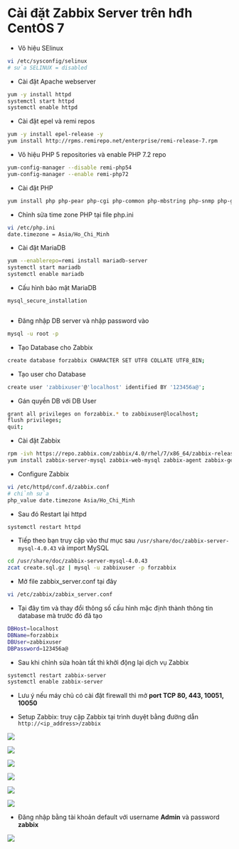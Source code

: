# Cài đặt Zabbix Server trên hđh CentOS 7

- Vô hiệu SElinux

```sh
vi /etc/sysconfig/selinux
# sửa SELINUX = disabled
```

- Cài đặt Apache webserver

```sh
yum -y install httpd
systemctl start httpd
systemctl enable httpd
```

- Cài đặt epel và remi repos

```sh
yum -y install epel-release -y
yum install http://rpms.remirepo.net/enterprise/remi-release-7.rpm
```

- Vô hiệu PHP 5 repositories và enable PHP 7.2 repo

```sh
yum-config-manager --disable remi-php54
yum-config-manager --enable remi-php72
```

- Cài đặt PHP

```sh
yum install php php-pear php-cgi php-common php-mbstring php-snmp php-gd php-pecl-mysql php-xml php-mysql php-gettext php-bcmath
```

- Chỉnh sửa time zone PHP tại file php.ini

```sh
vi /etc/php.ini
date.timezone = Asia/Ho_Chi_Minh
```

- Cài đặt MariaDB

```sh
yum --enablerepo=remi install mariadb-server
systemctl start mariadb
systemctl enable mariadb
```

- Cấu hình bảo mật MariaDB

```sh
mysql_secure_installation
```

```sh

```

- Đăng nhập DB server và nhập password vào

```sh
mysql -u root -p
```

- Tạo Database cho Zabbix

```sh
create database forzabbix CHARACTER SET UTF8 COLLATE UTF8_BIN;
```

- Tạo user cho Database

```sh
create user 'zabbixuser'@'localhost' identified BY '123456a@';
```

- Gán quyền DB với DB User

```sh
grant all privileges on forzabbix.* to zabbixuser@localhost;
flush privileges;
quit;
```

- Cài đặt Zabbix

```sh
rpm -ivh https://repo.zabbix.com/zabbix/4.0/rhel/7/x86_64/zabbix-release-4.0-1.el7.noarch.rpm
yum install zabbix-server-mysql zabbix-web-mysql zabbix-agent zabbix-get
```

- Configure Zabbix

```sh
vi /etc/httpd/conf.d/zabbix.conf
# chỉnh sửa
php_value date.timezone Asia/Ho_Chi_Minh
```

- Sau đó Restart lại httpd

```sh
systemctl restart httpd
```

- Tiếp theo bạn truy cập vào thư mục sau ```/usr/share/doc/zabbix-server-mysql-4.0.43``` và import MySQL

```sh
cd /usr/share/doc/zabbix-server-mysql-4.0.43
zcat create.sql.gz | mysql -u zabbixuser -p forzabbix
```

- Mở file zabbix_server.conf tại đây

```sh
vi /etc/zabbix/zabbix_server.conf
```

- Tại đây tìm và thay đổi thông số cấu hình mặc định thành thông tin database mà trước đó đã tạo

```sh
DBHost=localhost
DBName=forzabbix
DBUser=zabbixuser
DBPassword=123456a@
```

- Sau khi chỉnh sửa hoàn tất thì khởi động lại dịch vụ Zabbix

```sh
systemctl restart zabbix-server
systemctl enable zabbix-server
```

- Lưu ý nếu máy chủ có cài đặt firewall thì mở **port TCP 80, 443, 10051, 10050**

- Setup Zabbix: truy cập Zabbix tại trình duyệt bằng đường dẫn ```http://<ip_address>/zabbix```

![](./images/zabbix_1.png)

![](./images/zabbix_2.png)

![](./images/zabbix_3.png)

![](./images/zabbix_4.png)

![](./images/zabbix_5.png)

![](./images/zabbix_6.png)

- Đăng nhập bằng tài khoản default với username **Admin** và password **zabbix**

![](./images/zabbix_7.png)